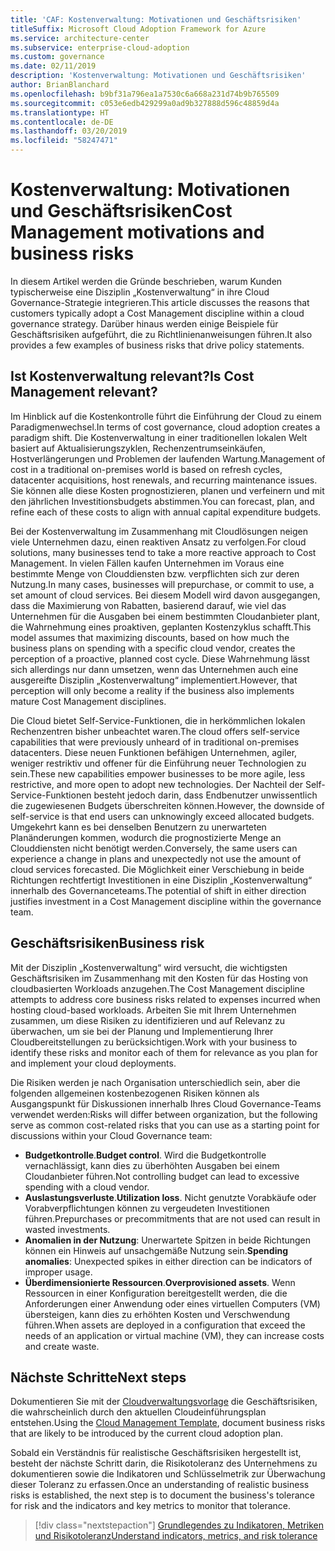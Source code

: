 ```yaml
---
title: 'CAF: Kostenverwaltung: Motivationen und Geschäftsrisiken'
titleSuffix: Microsoft Cloud Adoption Framework for Azure
ms.service: architecture-center
ms.subservice: enterprise-cloud-adoption
ms.custom: governance
ms.date: 02/11/2019
description: 'Kostenverwaltung: Motivationen und Geschäftsrisiken'
author: BrianBlanchard
ms.openlocfilehash: b9bf31a796ea1a7530c6a668a231d74b9b765509
ms.sourcegitcommit: c053e6edb429299a0ad9b327888d596c48859d4a
ms.translationtype: HT
ms.contentlocale: de-DE
ms.lasthandoff: 03/20/2019
ms.locfileid: "58247471"
---
```

# <a name="cost-management-motivations-and-business-risks"></a><span data-ttu-id="1833e-103">Kostenverwaltung: Motivationen und Geschäftsrisiken</span><span class="sxs-lookup"><span data-stu-id="1833e-103">Cost Management motivations and business risks</span></span>

<span data-ttu-id="1833e-104">In diesem Artikel werden die Gründe beschrieben, warum Kunden typischerweise eine Disziplin „Kostenverwaltung“ in ihre Cloud Governance-Strategie integrieren.</span><span class="sxs-lookup"><span data-stu-id="1833e-104">This article discusses the reasons that customers typically adopt a Cost Management discipline within a cloud governance strategy.</span></span> <span data-ttu-id="1833e-105">Darüber hinaus werden einige Beispiele für Geschäftsrisiken aufgeführt, die zu Richtlinienanweisungen führen.</span><span class="sxs-lookup"><span data-stu-id="1833e-105">It also provides a few examples of business risks that drive policy statements.</span></span>

<!-- markdownlint-disable MD026 -->

## <a name="is-cost-management-relevant"></a><span data-ttu-id="1833e-106">Ist Kostenverwaltung relevant?</span><span class="sxs-lookup"><span data-stu-id="1833e-106">Is Cost Management relevant?</span></span>

<span data-ttu-id="1833e-107">Im Hinblick auf die Kostenkontrolle führt die Einführung der Cloud zu einem Paradigmenwechsel.</span><span class="sxs-lookup"><span data-stu-id="1833e-107">In terms of cost governance, cloud adoption creates a paradigm shift.</span></span> <span data-ttu-id="1833e-108">Die Kostenverwaltung in einer traditionellen lokalen Welt basiert auf Aktualisierungszyklen, Rechenzentrumseinkäufen, Hostverlängerungen und Problemen der laufenden Wartung.</span><span class="sxs-lookup"><span data-stu-id="1833e-108">Management of cost in a traditional on-premises world is based on refresh cycles, datacenter acquisitions, host renewals, and recurring maintenance issues.</span></span> <span data-ttu-id="1833e-109">Sie können alle diese Kosten prognostizieren, planen und verfeinern und mit den jährlichen Investitionsbudgets abstimmen.</span><span class="sxs-lookup"><span data-stu-id="1833e-109">You can forecast, plan, and refine each of these costs to align with annual capital expenditure budgets.</span></span>

<span data-ttu-id="1833e-110">Bei der Kostenverwaltung im Zusammenhang mit Cloudlösungen neigen viele Unternehmen dazu, einen reaktiven Ansatz zu verfolgen.</span><span class="sxs-lookup"><span data-stu-id="1833e-110">For cloud solutions, many businesses tend to take a more reactive approach to Cost Management.</span></span> <span data-ttu-id="1833e-111">In vielen Fällen kaufen Unternehmen im Voraus eine bestimmte Menge von Clouddiensten bzw. verpflichten sich zur deren Nutzung.</span><span class="sxs-lookup"><span data-stu-id="1833e-111">In many cases, businesses will prepurchase, or commit to use, a set amount of cloud services.</span></span> <span data-ttu-id="1833e-112">Bei diesem Modell wird davon ausgegangen, dass die Maximierung von Rabatten, basierend darauf, wie viel das Unternehmen für die Ausgaben bei einem bestimmten Cloudanbieter plant, die Wahrnehmung eines proaktiven, geplanten Kostenzyklus schafft.</span><span class="sxs-lookup"><span data-stu-id="1833e-112">This model assumes that maximizing discounts, based on how much the business plans on spending with a specific cloud vendor, creates the perception of a proactive, planned cost cycle.</span></span> <span data-ttu-id="1833e-113">Diese Wahrnehmung lässt sich allerdings nur dann umsetzen, wenn das Unternehmen auch eine ausgereifte Disziplin „Kostenverwaltung“ implementiert.</span><span class="sxs-lookup"><span data-stu-id="1833e-113">However, that perception will only become a reality if the business also implements mature Cost Management disciplines.</span></span>

<span data-ttu-id="1833e-114">Die Cloud bietet Self-Service-Funktionen, die in herkömmlichen lokalen Rechenzentren bisher unbeachtet waren.</span><span class="sxs-lookup"><span data-stu-id="1833e-114">The cloud offers self-service capabilities that were previously unheard of in traditional on-premises datacenters.</span></span> <span data-ttu-id="1833e-115">Diese neuen Funktionen befähigen Unternehmen, agiler, weniger restriktiv und offener für die Einführung neuer Technologien zu sein.</span><span class="sxs-lookup"><span data-stu-id="1833e-115">These new capabilities empower businesses to be more agile, less restrictive, and more open to adopt new technologies.</span></span> <span data-ttu-id="1833e-116">Der Nachteil der Self-Service-Funktionen besteht jedoch darin, dass Endbenutzer unwissentlich die zugewiesenen Budgets überschreiten können.</span><span class="sxs-lookup"><span data-stu-id="1833e-116">However, the downside of self-service is that end users can unknowingly exceed allocated budgets.</span></span> <span data-ttu-id="1833e-117">Umgekehrt kann es bei denselben Benutzern zu unerwarteten Planänderungen kommen, wodurch die prognostizierte Menge an Clouddiensten nicht benötigt werden.</span><span class="sxs-lookup"><span data-stu-id="1833e-117">Conversely, the same users can experience a change in plans and unexpectedly not use the amount of cloud services forecasted.</span></span> <span data-ttu-id="1833e-118">Die Möglichkeit einer Verschiebung in beide Richtungen rechtfertigt Investitionen in eine Disziplin „Kostenverwaltung“ innerhalb des Governanceteams.</span><span class="sxs-lookup"><span data-stu-id="1833e-118">The potential of shift in either direction justifies investment in a Cost Management discipline within the governance team.</span></span>

## <a name="business-risk"></a><span data-ttu-id="1833e-119">Geschäftsrisiken</span><span class="sxs-lookup"><span data-stu-id="1833e-119">Business risk</span></span>

<span data-ttu-id="1833e-120">Mit der Disziplin „Kostenverwaltung“ wird versucht, die wichtigsten Geschäftsrisiken im Zusammenhang mit den Kosten für das Hosting von cloudbasierten Workloads anzugehen.</span><span class="sxs-lookup"><span data-stu-id="1833e-120">The Cost Management discipline attempts to address core business risks related to expenses incurred when hosting cloud-based workloads.</span></span> <span data-ttu-id="1833e-121">Arbeiten Sie mit Ihrem Unternehmen zusammen, um diese Risiken zu identifizieren und auf Relevanz zu überwachen, um sie bei der Planung und Implementierung Ihrer Cloudbereitstellungen zu berücksichtigen.</span><span class="sxs-lookup"><span data-stu-id="1833e-121">Work with your business to identify these risks and monitor each of them for relevance as you plan for and implement your cloud deployments.</span></span>

<span data-ttu-id="1833e-122">Die Risiken werden je nach Organisation unterschiedlich sein, aber die folgenden allgemeinen kostenbezogenen Risiken können als Ausgangspunkt für Diskussionen innerhalb Ihres Cloud Governance-Teams verwendet werden:</span><span class="sxs-lookup"><span data-stu-id="1833e-122">Risks will differ between organization, but the following serve as common cost-related risks that you can use as a starting point for discussions within your Cloud Governance team:</span></span>

- <span data-ttu-id="1833e-123">**Budgetkontrolle**.</span><span class="sxs-lookup"><span data-stu-id="1833e-123">**Budget control**.</span></span> <span data-ttu-id="1833e-124">Wird die Budgetkontrolle vernachlässigt, kann dies zu überhöhten Ausgaben bei einem Cloudanbieter führen.</span><span class="sxs-lookup"><span data-stu-id="1833e-124">Not controlling budget can lead to excessive spending with a cloud vendor.</span></span>
- <span data-ttu-id="1833e-125">**Auslastungsverluste**.</span><span class="sxs-lookup"><span data-stu-id="1833e-125">**Utilization loss**.</span></span> <span data-ttu-id="1833e-126">Nicht genutzte Vorabkäufe oder Vorabverpflichtungen können zu vergeudeten Investitionen führen.</span><span class="sxs-lookup"><span data-stu-id="1833e-126">Prepurchases or precommitments that are not used can result in wasted investments.</span></span>
- <span data-ttu-id="1833e-127">**Anomalien in der Nutzung**: Unerwartete Spitzen in beide Richtungen können ein Hinweis auf unsachgemäße Nutzung sein.</span><span class="sxs-lookup"><span data-stu-id="1833e-127">**Spending anomalies**: Unexpected spikes in either direction can be indicators of improper usage.</span></span>
- <span data-ttu-id="1833e-128">**Überdimensionierte Ressourcen**.</span><span class="sxs-lookup"><span data-stu-id="1833e-128">**Overprovisioned assets**.</span></span> <span data-ttu-id="1833e-129">Wenn Ressourcen in einer Konfiguration bereitgestellt werden, die die Anforderungen einer Anwendung oder eines virtuellen Computers (VM) übersteigen, kann dies zu erhöhten Kosten und Verschwendung führen.</span><span class="sxs-lookup"><span data-stu-id="1833e-129">When assets are deployed in a configuration that exceed the needs of an application or virtual machine (VM), they can increase costs and create waste.</span></span>

## <a name="next-steps"></a><span data-ttu-id="1833e-130">Nächste Schritte</span><span class="sxs-lookup"><span data-stu-id="1833e-130">Next steps</span></span>

<span data-ttu-id="1833e-131">Dokumentieren Sie mit der [Cloudverwaltungsvorlage](./template.md) die Geschäftsrisiken, die wahrscheinlich durch den aktuellen Cloudeinführungsplan entstehen.</span><span class="sxs-lookup"><span data-stu-id="1833e-131">Using the [Cloud Management Template](./template.md), document business risks that are likely to be introduced by the current cloud adoption plan.</span></span>

<span data-ttu-id="1833e-132">Sobald ein Verständnis für realistische Geschäftsrisiken hergestellt ist, besteht der nächste Schritt darin, die Risikotoleranz des Unternehmens zu dokumentieren sowie die Indikatoren und Schlüsselmetrik zur Überwachung dieser Toleranz zu erfassen.</span><span class="sxs-lookup"><span data-stu-id="1833e-132">Once an understanding of realistic business risks is established, the next step is to document the business's tolerance for risk and the indicators and key metrics to monitor that tolerance.</span></span>

> [!div class="nextstepaction"]
> [<span data-ttu-id="1833e-133">Grundlegendes zu Indikatoren, Metriken und Risikotoleranz</span><span class="sxs-lookup"><span data-stu-id="1833e-133">Understand indicators, metrics, and risk tolerance</span></span>](./metrics-tolerance.md)
